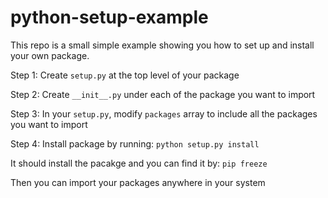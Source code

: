 # python-setup-example
This repo is a small simple example showing you how to set up and install your own package.

Step 1:
Create `setup.py` at the top level of your package

Step 2:
Create `__init__.py` under each of the package you want to import

Step 3:
In your `setup.py`, modify `packages` array to include all the packages you want to import

Step 4:
Install package by running:
`python setup.py install`

It should install the pacakge and you can find it by:
`pip freeze`

Then you can import your packages anywhere in your system
